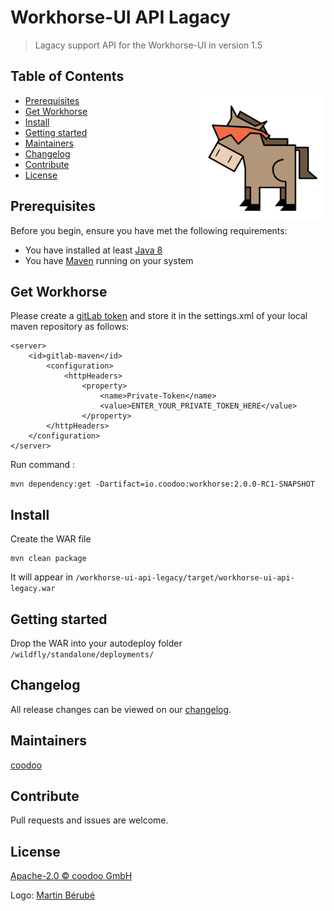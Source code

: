 # Workhorse-UI API Lagacy

> Lagacy support API for the Workhorse-UI in version 1.5

## Table of Contents
<img align="right" height="200px" src="logo.png">

- [Prerequisites](#prerequisites)
- [Get Workhorse](#get-workhorse)
- [Install](#install)
- [Getting started](#getting-started)
- [Maintainers](#maintainers)
- [Changelog](#changelog)
- [Contribute](#contribute)
- [License](#license)
  

## Prerequisites

Before you begin, ensure you have met the following requirements:
* You have installed at least [Java 8](http://www.oracle.com/technetwork/java/javase/downloads/jdk8-downloads-2133151.html)
* You have [Maven](https://maven.apache.org/download.cgi) running on your system
  
## Get Workhorse
  
Please create a [gitLab token](https://gitlab.coodoo.io/profile/personal_access_tokens) and store it in the settings.xml of your local maven repository as follows:

```
<server>
	<id>gitlab-maven</id>
		<configuration>
			<httpHeaders>
				<property>
					<name>Private-Token</name>
					<value>ENTER_YOUR_PRIVATE_TOKEN_HERE</value>
				</property>
		</httpHeaders>
	</configuration>
</server>
```

Run command :

```
mvn dependency:get -Dartifact=io.coodoo:workhorse:2.0.0-RC1-SNAPSHOT
```

## Install

Create the WAR file

```
mvn clean package
```

It will appear in `/workhorse-ui-api-legacy/target/workhorse-ui-api-legacy.war`


## Getting started

Drop the WAR into your autodeploy folder `/wildfly/standalone/deployments/`


## Changelog

All release changes can be viewed on our [changelog](./CHANGELOG.md).


## Maintainers

[coodoo](https://github.com/orgs/coodoo-io/people)


## Contribute

Pull requests and issues are welcome.


## License

[Apache-2.0 © coodoo GmbH](./LICENSE)

Logo: [Martin Bérubé](http://www.how-to-draw-funny-cartoons.com)
  
